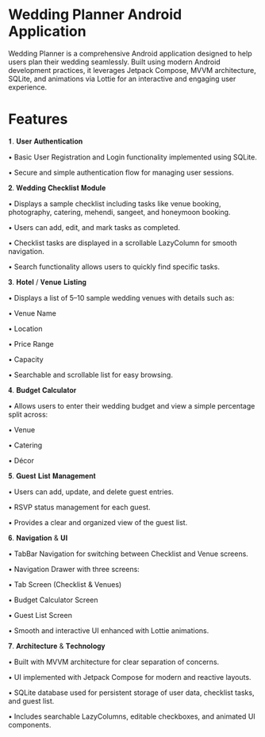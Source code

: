 # **Wedding Planner Android Application**

Wedding Planner is a comprehensive Android application designed to help users plan their wedding seamlessly. Built using modern Android development practices, it leverages Jetpack Compose, MVVM architecture, SQLite, and animations via Lottie for an interactive and engaging user experience.

# **Features**
𝟏. 𝐔𝐬𝐞𝐫 𝐀𝐮𝐭𝐡𝐞𝐧𝐭𝐢𝐜𝐚𝐭𝐢𝐨𝐧

• Basic User Registration and Login functionality implemented using SQLite.

• Secure and simple authentication flow for managing user sessions.

𝟐. 𝐖𝐞𝐝𝐝𝐢𝐧𝐠 𝐂𝐡𝐞𝐜𝐤𝐥𝐢𝐬𝐭 𝐌𝐨𝐝𝐮𝐥𝐞

• Displays a sample checklist including tasks like venue booking, photography, catering, mehendi, sangeet, and honeymoon booking.

• Users can add, edit, and mark tasks as completed.

• Checklist tasks are displayed in a scrollable LazyColumn for smooth navigation.

• Search functionality allows users to quickly find specific tasks.

𝟑. 𝐇𝐨𝐭𝐞𝐥 / 𝐕𝐞𝐧𝐮𝐞 𝐋𝐢𝐬𝐭𝐢𝐧𝐠

• Displays a list of 5–10 sample wedding venues with details such as:

• Venue Name

• Location

• Price Range

• Capacity

• Searchable and scrollable list for easy browsing.

𝟒. 𝐁𝐮𝐝𝐠𝐞𝐭 𝐂𝐚𝐥𝐜𝐮𝐥𝐚𝐭𝐨𝐫

• Allows users to enter their wedding budget and view a simple percentage split across:

• Venue

• Catering

• Décor

𝟓. 𝐆𝐮𝐞𝐬𝐭 𝐋𝐢𝐬𝐭 𝐌𝐚𝐧𝐚𝐠𝐞𝐦𝐞𝐧𝐭

• Users can add, update, and delete guest entries.

• RSVP status management for each guest.

• Provides a clear and organized view of the guest list.

𝟔. 𝐍𝐚𝐯𝐢𝐠𝐚𝐭𝐢𝐨𝐧 & 𝐔𝐈

• TabBar Navigation for switching between Checklist and Venue screens.

• Navigation Drawer with three screens:

• Tab Screen (Checklist & Venues)

• Budget Calculator Screen

• Guest List Screen

• Smooth and interactive UI enhanced with Lottie animations.

𝟕. 𝐀𝐫𝐜𝐡𝐢𝐭𝐞𝐜𝐭𝐮𝐫𝐞 & 𝐓𝐞𝐜𝐡𝐧𝐨𝐥𝐨𝐠𝐲

• Built with MVVM architecture for clear separation of concerns.

• UI implemented with Jetpack Compose for modern and reactive layouts.

• SQLite database used for persistent storage of user data, checklist tasks, and guest list.

• Includes searchable LazyColumns, editable checkboxes, and animated UI components.
